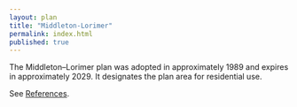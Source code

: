 ```yaml
---
layout: plan
title: "Middleton-Lorimer"
permalink: index.html
published: true
---
```


The Middleton–Lorimer plan was adopted in approximately 1989 and expires in approximately 2029. It designates the plan area for residential use.

See [References](http://www.urbanreviewer.org/#page=references.html).